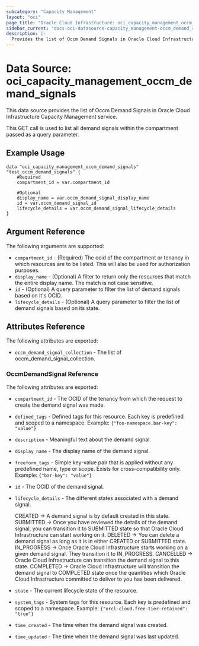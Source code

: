 ```yaml
---
subcategory: "Capacity Management"
layout: "oci"
page_title: "Oracle Cloud Infrastructure: oci_capacity_management_occm_demand_signals"
sidebar_current: "docs-oci-datasource-capacity_management-occm_demand_signals"
description: |-
  Provides the list of Occm Demand Signals in Oracle Cloud Infrastructure Capacity Management service
---
```


# Data Source: oci_capacity_management_occm_demand_signals
This data source provides the list of Occm Demand Signals in Oracle Cloud Infrastructure Capacity Management service.

This GET call is used to list all demand signals within the compartment passed as a query parameter.


## Example Usage

```hcl
data "oci_capacity_management_occm_demand_signals" "test_occm_demand_signals" {
	#Required
	compartment_id = var.compartment_id

	#Optional
	display_name = var.occm_demand_signal_display_name
	id = var.occm_demand_signal_id
	lifecycle_details = var.occm_demand_signal_lifecycle_details
}
```

## Argument Reference

The following arguments are supported:

* `compartment_id` - (Required) The ocid of the compartment or tenancy in which resources are to be listed. This will also be used for authorization purposes.
* `display_name` - (Optional) A filter to return only the resources that match the entire display name. The match is not case sensitive.
* `id` - (Optional) A query parameter to filter the list of demand signals based on it's OCID. 
* `lifecycle_details` - (Optional) A query parameter to filter the list of demand signals based on its state. 


## Attributes Reference

The following attributes are exported:

* `occm_demand_signal_collection` - The list of occm_demand_signal_collection.

### OccmDemandSignal Reference

The following attributes are exported:

* `compartment_id` - The OCID of the tenancy from which the request to create the demand signal was made. 
* `defined_tags` - Defined tags for this resource. Each key is predefined and scoped to a namespace. Example: `{"foo-namespace.bar-key": "value"}` 
* `description` - Meaningful text about the demand signal. 
* `display_name` - The display name of the demand signal. 
* `freeform_tags` - Simple key-value pair that is applied without any predefined name, type or scope. Exists for cross-compatibility only. Example: `{"bar-key": "value"}` 
* `id` - The OCID of the demand signal. 
* `lifecycle_details` - The different states associated with a demand signal. 

	CREATED -> A demand signal is by default created in this state.  SUBMITTED -> Once you have reviewed the details of the demand signal, you can transition it to SUBMITTED state so that Oracle Cloud Infrastructure can start working on it. DELETED -> You can delete a demand signal as long as it is in either CREATED or SUBMITTED state. IN_PROGRESS -> Once Oracle Cloud Infrastructure starts working on a given demand signal. They transition it to IN_PROGRESS. CANCELLED -> Oracle Cloud Infrastructure can transition the demand signal to this state. COMPLETED -> Oracle Cloud Infrastructure will transition the demand signal to COMPLETED state once the quantities which Oracle Cloud Infrastructure committed to deliver to you has been delivered. 
* `state` - The current lifecycle state of the resource. 
* `system_tags` - System tags for this resource. Each key is predefined and scoped to a namespace. Example: `{"orcl-cloud.free-tier-retained": "true"}` 
* `time_created` - The time when the demand signal was created. 
* `time_updated` - The time when the demand signal was last updated. 

